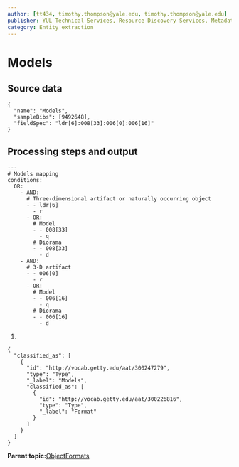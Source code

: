 ```yaml
---
author: [tt434, timothy.thompson@yale.edu, timothy.thompson@yale.edu]
publisher: YUL Technical Services, Resource Discovery Services, Metadata Services Unit
category: Entity extraction
---
```


# Models

## Source data

```
{
  "name": "Models",
  "sampleBibs": [9492648],
  "fieldSpec": "ldr[6]:008[33]:006[0]:006[16]"
}
```

## Processing steps and output

```
---
# Models mapping
conditions:
  OR:
    - AND:
      # Three-dimensional artifact or naturally occurring object
      - - ldr[6]
        - r 
      - OR:
        # Model
        - - 008[33]
          - q
        # Diorama
        - - 008[33]
          - d
    - AND:
      # 3-D artifact
      - - 006[0]
        - r
      - OR:
        # Model
        - - 006[16]
          - q
        # Diorama
        - - 006[16]
          - d
```

1.  
```
{
  "classified_as": [
    {
      "id": "http://vocab.getty.edu/aat/300247279",
      "type": "Type",
      "_label": "Models",
      "classified_as": [
        {
          "id": "http://vocab.getty.edu/aat/300226816",
          "type": "Type",
          "_label": "Format"
        }
      ]
    }
  ]    		
}
```

**Parent topic:**[ObjectFormats](../../concepts/supertypes/objectformats.md)

